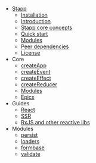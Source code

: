 * [Stapp](README.md#stapp)
  * [Installation](README.md#installation)
  * [Introduction](README.md#introduction)
  * [Stapp core concepts](README.md#stapp-core-concepts)
  * [Quick start](README.md#quick-start)
  * [Modules](README.md#modules)
  * [Peer dependencies](README.md#peer-dependencies)
  * [License](README.md#license)
* Core
  * [createApp](/core/createApp.md)
  * [createEvent](/core/createEvent.md)
  * [createEffect](/core/createEffect.md)
  * [createReducer](/core/createReducer.md)
  * [Modules](/usage/Modules.md)
  * [Epics](/usage/epics.md)
* Guides
  * [React](/usage/react.md)
  * [SSR](/usage/ssr.md)
  * [RxJS and other reactive libs](/usage/interop.md)
* Modules
  * [persist](/modules/persist.md)
  * [loaders](/modules/loaders.md)
  * [formbase](/modules/formbase.md)
  * [validate](/modules/validate.md)

